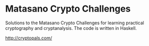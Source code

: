 # Matasano Crypto Challenges

Solutions to the Matasano Crypto Challenges for learning practical cryptography 
and cryptanalysis. The code is written in Haskell.

http://cryptopals.com/
